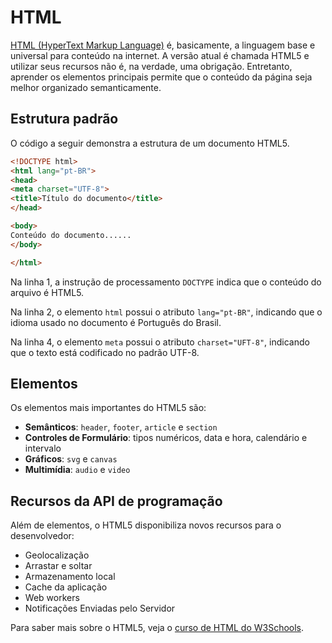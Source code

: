 # HTML

[HTML (HyperText Markup Language)](http://www.w3.org/TR/html5/) é, basicamente, a linguagem base e universal para conteúdo na internet. A versão atual é chamada HTML5 e utilizar seus recursos não é, na verdade, uma obrigação. Entretanto, aprender os elementos principais permite que o conteúdo da página seja melhor organizado semanticamente.

## Estrutura padrão

O código a seguir demonstra a estrutura de um documento HTML5.


``` html
<!DOCTYPE html>
<html lang="pt-BR">
<head>
<meta charset="UTF-8">
<title>Título do documento</title>
</head>

<body>
Conteúdo do documento......
</body>

</html>
```

Na linha 1, a instrução de processamento `DOCTYPE` indica que o conteúdo do arquivo é HTML5.

Na linha 2, o elemento `html` possui o atributo `lang="pt-BR"`, indicando que o idioma usado no documento é Português do Brasil.

Na linha 4, o elemento `meta` possui o atributo `charset="UFT-8"`, indicando que o texto está codificado no padrão UTF-8.

## Elementos

Os elementos mais importantes do HTML5 são:

- **Semânticos**: `header`, `footer`, `article` e `section`
- **Controles de Formulário**: tipos numéricos, data e hora, calendário e intervalo
- **Gráficos**: `svg` e `canvas`
- **Multimídia**: `audio` e `video`

## Recursos da API de programação

Além de elementos, o HTML5 disponibiliza novos recursos para o desenvolvedor:
- Geolocalização
- Arrastar e soltar
- Armazenamento local
- Cache da aplicação
- Web workers
- Notificações Enviadas pelo Servidor

Para saber mais sobre o HTML5, veja o [curso de HTML do W3Schools](http://www.w3schools.com/html/default.asp).
